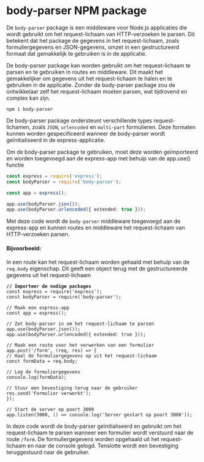# body-parser NPM package

De `body-parser` package is een middleware voor Node.js applicaties die wordt gebruikt om het request-lichaam van HTTP-verzoeken te parsen. Dit betekent dat het package de gegevens in het request-lichaam, zoals formuliergegevens en JSON-gegevens, omzet in een gestructureerd formaat dat gemakkelijk te gebruiken is in de applicatie.

De body-parser package kan worden gebruikt om het request-lichaam te parsen en te gebruiken in routes en middleware. Dit maakt het gemakkelijker om gegevens uit het request-lichaam te halen en te gebruiken in de applicatie. Zonder de body-parser package zou de ontwikkelaar zelf het request-lichaam moeten parsen, wat tijdrovend en complex kan zijn.

```
npm i body-parser
```

De body-parser package ondersteunt verschillende types request-lichamen, zoals `JSON`, `urlencoded` en `multi-part` formulieren. Deze formaten kunnen worden gespecificeerd wanneer de body-parser wordt geïnitialiseerd in de express-applicatie.

Om de body-parser package te gebruiken, moet deze worden geïmporteerd en worden toegevoegd aan de express-app met behulp van de app.use() functie

```typescript
const express = require('express');
const bodyParser = require('body-parser');

const app = express();

app.use(bodyParser.json());
app.use(bodyParser.urlencoded({ extended: true }));
```

Met deze code wordt de `body-parser` middleware toegevoegd aan de express-app en kunnen routes en middleware het request-lichaam van HTTP-verzoeken parsen.

#### Bijvoorbeeld:

In een route kan het request-lichaam worden gehaald met behulp van de `req.body` eigenschap. Dit geeft een object terug met de gestructureerde gegevens uit het request-lichaam

<pre class="language-typescript" data-title="server.ts"><code class="lang-typescript"><strong>// Importeer de nodige packages
</strong>const express = require('express');
const bodyParser = require('body-parser');

// Maak een express-app
const app = express();

// Zet body-parser in om het request-lichaam te parsen
app.use(bodyParser.json());
app.use(bodyParser.urlencoded({ extended: true }));

// Maak een route voor het verwerken van een formulier
app.post('/form', (req, res) => {
// Haal de formuliergegevens op uit het request-lichaam
const formData = req.body;

// Log de formuliergegevens
console.log(formData);

// Stuur een bevestiging terug naar de gebruiker
res.send('Formulier verwerkt');
});

// Start de server op poort 3000
app.listen(3000, () => console.log('Server gestart op poort 3000'));
</code></pre>

In deze code wordt de body-parser geïnitialiseerd en gebruikt om het request-lichaam te parsen wanneer een formulier wordt verstuurd naar de route `/form`. De formuliergegevens worden opgehaald uit het request-lichaam en naar de console gelogd. Tenslotte wordt een bevestiging teruggestuurd naar de gebruiker.
